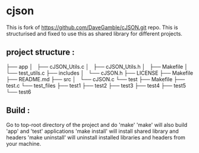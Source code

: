 # cjson
This is fork of https://github.com/DaveGamble/cJSON.git repo. This is structurised and fixed to use this as shared library for different projects.

## project structure :

├── app
│   ├── cJSON_Utils.c
│   ├── cJSON_Utils.h
│   ├── Makefile
│   └── test_utils.c
├── includes
│   └── cJSON.h
├── LICENSE
├── Makefile
├── README.md
├── src
│   └── cJSON.c
└── test
    ├── Makefile
    ├── test.c
    └── test_files
        ├── test1
        ├── test2
        ├── test3
        ├── test4
        ├── test5
        └── test6

## Build :

Go to top-root directory of the project and do 'make'
'make' will also build 'app' and 'test' applications
'make install' will install shared library and headers
'make uninstall' will uninstall installed libraries and headers from your machine.
